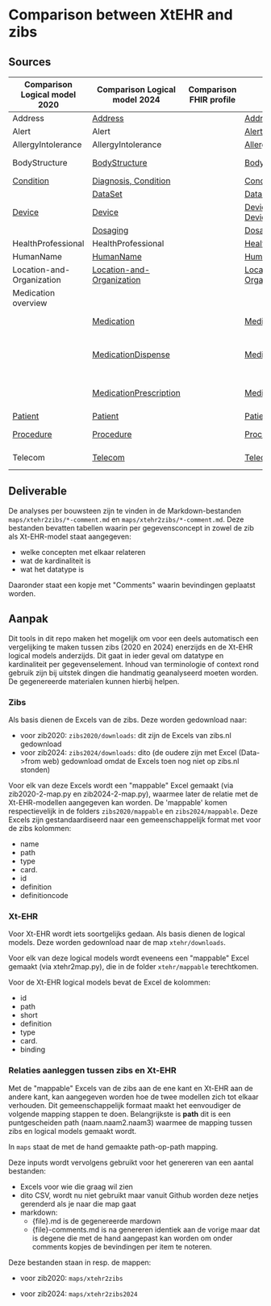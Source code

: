 # Comparison between XtEHR and zibs

## Sources

| Comparison Logical model 2020 | Comparison Logical model 2024 | Comparison FHIR profile | XtEHR | zib2020 | zib2024 |
|---|---|---|---|---|---|
|Address|[Address](./maps/xtehr2zibs2024/Address-comments.md) | | [Address](https://build.fhir.org/ig/Xt-EHR/xt-ehr-common/StructureDefinition-EHDSAddress.html)| | [AddressInformation-v1.2](https://zibs.nl/wiki/AddressInformation-v1.2(2024EN)) |
|Alert|Alert | | [AlertFlag](https://build.fhir.org/ig/Xt-EHR/xt-ehr-common/StructureDefinition-EHDSAlertFlag.html)| | [Alert-v4.1](https://zibs.nl/wiki/Alert-v4.1(2020EN)) |
|AllergyIntolerance|AllergyIntolerance | | [Allergy Intolerance](https://build.fhir.org/ig/Xt-EHR/xt-ehr-common/StructureDefinition-EHDSAllergyIntolerance.html)| | [AllergyIntolerance-v3.3](https://zibs.nl/wiki/AllergyIntolerance-v3.3(2020EN))|
|BodyStructure|[BodyStructure](./maps/xtehr2zibs2024/BodyStructure-comments.md) | | [BodyStructure](https://build.fhir.org/ig/Xt-EHR/xt-ehr-common/StructureDefinition-EHDSBodyStructure.html)| | [AnatomicalLocation-v1.0.4](https://zibs.nl/wiki/AnatomicalLocation-v1.0.4(2024EN))|
|[Condition](./maps/xtehr2zibs/Condition-comments.md)|[Diagnosis, Condition](./maps/xtehr2zibs2024/Diagnosis-comments.md) | | [Condition](https://build.fhir.org/ig/Xt-EHR/xt-ehr-common/StructureDefinition-EHDSCondition.html)| [Problem-v4.4](https://zibs.nl/wiki/Problem-v4.4(2020EN))|
| | [DataSet](./maps/xtehr2zibs2024/DataSet-comments.md) | | [DataSet](https://build.fhir.org/ig/Xt-EHR/xt-ehr-common/StructureDefinition-EHDSDataSet.html)| |[RegistrationData-v1.1.2](https://zibs.nl/wiki/RegistrationData-v1.1.2(2024EN))|
|[Device](./maps/xtehr2zibs/Device_And_DeviceUse-comments.md)| [Device](./maps/xtehr2zibs2024/Device-and-DeviceUse-comments.md) | | [Device](https://build.fhir.org/ig/Xt-EHR/xt-ehr-common/StructureDefinition-EHDSDevice.html)<br/>[DeviceUse](https://build.fhir.org/ig/Xt-EHR/xt-ehr-common/StructureDefinition-EHDSDeviceUse.html)| [MedicalDevice-v3.3.1](https://zibs.nl/wiki/MedicalDevice-v3.3.1(2020EN))|[MedicalDevice-v5.0](https://zibs.nl/wiki/MedicalDevice-v5.0(2024EN))|
|| [Dosaging](./maps/xtehr2zibs2024/Dosaging-comments.md) | | [Dosaging](https://build.fhir.org/ig/Xt-EHR/xt-ehr-common/StructureDefinition-EHDSDosaging.html)| |[InstructionsForUse-v3.1](https://zibs.nl/wiki/InstructionsForUse-v3.1(2024EN))|
|HealthProfessional|HealthProfessional | |[HealthProfessional](https://build.fhir.org/ig/Xt-EHR/xt-ehr-common/StructureDefinition-EHDSHealthProfessional.html)| | [HealthProfessional-v4.0.1](https://zibs.nl/wiki/HealthProfessional-v4.0.1(2024EN))| 
|HumanName|[HumanName](./maps/xtehr2zibs2024/HumanName-comments.md)  | |[HumanName](https://build.fhir.org/ig/Xt-EHR/xt-ehr-common/StructureDefinition-EHDSHumanName.html)| | [NameInformation-v1.2](https://zibs.nl/wiki/NameInformation-v1.2(2024EN))| 
|Location-and-Organization|[Location-and-Organization](./maps/xtehr2zibs2024/Location-and-Organization-comments.md) | |[Location-and-Organization](https://build.fhir.org/ig/Xt-EHR/xt-ehr-common/StructureDefinition-EHDSLocation-and-Organization.html)| | | 
|Medication overview | | |
|| [Medication](./maps/xtehr2zibs2024/Medication-comments.md) | | [Medication](https://build.fhir.org/ig/Xt-EHR/xt-ehr-common/StructureDefinition-EHDSMedication.html)|  | [PharmaceuticalProduct-v2.3](https://zibs.nl/wiki/PharmaceuticalProduct-v2.3(2024EN))
|| [MedicationDispense](./maps/xtehr2zibs2024/MedicationPrescription-comments.md) | | [MedicationDispense](https://build.fhir.org/ig/Xt-EHR/xt-ehr-common/StructureDefinition-EHDSMedicationDispense.html)|  | [MedicationDispense-v3.0.1](https://zibs.nl/wiki/MedicationDispense-v3.0.1(2024EN)), [AdministrationAgreement-v3.0](https://zibs.nl/wiki/AdministrationAgreement-v3.0(2024EN))
|| [MedicationPrescription](./maps/xtehr2zibs2024/MedicationPrescription-comments.md) | | [MedicationPrescription](https://build.fhir.org/ig/Xt-EHR/xt-ehr-common/StructureDefinition-EHDSMedicationPrescription.html)|  | [DispenseRequest-v4.0](https://zibs.nl/wiki/MedicationDispense-v4.0(2024EN)), [MedicationAgreement-v4.0](https://zibs.nl/wiki/MedicationAgreement-v4.0(2024EN))
|[Patient](./maps/xtehr2zibs/Patient-comments.md)| [Patient](./maps/xtehr2zibs2024/Patient-comments.md) | | [Patient](https://build.fhir.org/ig/Xt-EHR/xt-ehr-common/StructureDefinition-EHDSPatient.html)| [Patient-v3.2](https://zibs.nl/wiki/Patient-v3.2(2020EN)) | [Patient-v4.3](https://zibs.nl/wiki/Patient-v4.3(2024EN))
|[Procedure](./maps/xtehr2zibs/Procedure-comments.md)| [Procedure](./maps/xtehr2zibs2024/Procedure-comments.md) | | [Procedure](https://build.fhir.org/ig/Xt-EHR/xt-ehr-common/StructureDefinition-EHDSProcedure.html)| [Procedure-v5.2](https://zibs.nl/wiki/Procedure-v5.2(2020EN)) | [Procedure-v6.0](https://zibs.nl/wiki/Procedure-v6.0(2024EN)) |
|Telecom| [Telecom](./maps/xtehr2zibs2024/Telecom-comments.md) | | [Telecom](https://build.fhir.org/ig/Xt-EHR/xt-ehr-common/StructureDefinition-EHDSTelecom.html)|  | [ContactInformation-v1.3.1)](https://zibs.nl/wiki/ContactInformation-v1.3.1(2024EN)) |

## Deliverable

De analyses per bouwsteen zijn te vinden in de Markdown-bestanden `maps/xtehr2zibs/*-comment.md` en `maps/xtehr2zibs/*-comment.md`. Deze bestanden bevatten tabellen waarin per gegevensconcept in zowel de zib als Xt-EHR-model staat aangegeven:

* welke concepten met elkaar relateren
* wat de kardinaliteit is
* wat het datatype is

Daaronder staat een kopje met "Comments" waarin bevindingen geplaatst worden.

## Aanpak
Dit tools in dit repo maken het mogelijk om voor een deels automatisch een vergelijking te maken tussen zibs (2020 en 2024) enerzijds en de Xt-EHR logical models anderzijds. Dit gaat in ieder geval om datatype en kardinaliteit per gegevenselement. Inhoud van terminologie of context rond gebruik zijn bij uitstek dingen die handmatig geanalyseerd moeten worden. De gegenereerde materialen kunnen hierbij helpen.

### Zibs
Als basis dienen de Excels van de zibs. Deze worden gedownload naar:

* voor zib2020: `zibs2020/downloads`: dit zijn de Excels van zibs.nl gedownload
* voor zib2024: `zibs2024/downloads`: dito (de oudere zijn met Excel (Data->from web) gedownload omdat de Excels toen nog niet op zibs.nl stonden)

Voor elk van deze Excels wordt een "mappable" Excel gemaakt (via zib2020-2-map.py en zib2024-2-map.py), waarmee later de relatie met de Xt-EHR-modellen aangegeven kan worden. De 'mappable' komen respectievelijk in de folders `zibs2020/mappable` en `zibs2024/mappable`. Deze Excels zijn gestandaardiseerd naar een gemeenschappelijk format met voor de zibs kolommen:

* name
* path
* type
* card.
* id
* definition
* definitioncode

### Xt-EHR
Voor Xt-EHR wordt iets soortgelijks gedaan. Als basis dienen de logical models. Deze worden gedownload naar de map `xtehr/downloads`. 

Voor elk van deze logical models wordt eveneens een "mappable" Excel gemaakt (via xtehr2map.py), die in de folder `xtehr/mappable` terechtkomen.

Voor de Xt-EHR logical models bevat de Excel de kolommen:

* id
* path
* short
* definition
* type
* card.
* binding

### Relaties aanleggen tussen zibs en Xt-EHR

Met de "mappable" Excels van de zibs aan de ene kant en Xt-EHR aan de andere kant, kan aangegeven worden hoe de twee modellen zich tot elkaar verhouden. Dit gemeenschappelijk formaat maakt het eenvoudiger de volgende mapping stappen te doen. Belangrijkste is **path** dit is een puntgescheiden path (naam.naam2.naam3) waarmee de mapping tussen zibs en logical models gemaakt wordt.

In `maps` staat de met de hand gemaakte path-op-path mapping.

Deze inputs wordt vervolgens gebruikt voor het genereren van een aantal bestanden:

* Excels voor wie die graag wil zien
* dito CSV, wordt nu niet gebruikt maar vanuit Github worden deze netjes gerenderd als je naar die map gaat
* markdown:
  * {file}.md is de gegenereerde mardown
  * {file}-comments.md is na genereren identiek aan de vorige maar dat is degene die met de hand aangepast kan worden om onder comments kopjes de bevindingen per item te noteren.

Deze bestanden staan in resp. de mappen:

* voor zib2020: `maps/xtehr2zibs`

* voor zib2024: `maps/xtehr2zibs2024`

